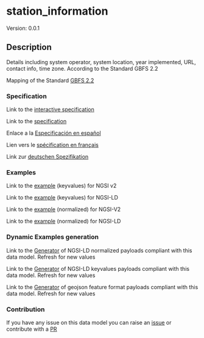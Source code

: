 # station_information
Version: 0.0.1

## Description 

Details including system operator, system location, year implemented, URL, contact info, time zone. According to the Standard GBFS 2.2

Mapping of the Standard [GBFS 2.2](https://github.com/NABSA/gbfs/blob/v2.2/gbfs.md)
### Specification

Link to the [interactive specification](https://swagger.lab.fiware.org/?url=https://smart-data-models.github.io/dataModel.GBFS/station_information/swagger.yaml)

Link to the [specification](https://smart-data-models.github.io/dataModel.GBFS/station_information/doc/spec.md)

Enlace a la [Especificación en español](https://smart-data-models.github.io/dataModel.GBFS/station_information/doc/spec_ES.md)

Lien vers le [spécification en français](https://smart-data-models.github.io/dataModel.GBFS/station_information/doc/spec_FR.md)

Link zur [deutschen Spezifikation](https://smart-data-models.github.io/dataModel.GBFS/station_information/doc/spec_DE.md)
### Examples

Link to the [example](https://smart-data-models.github.io/dataModel.GBFS/station_information/examples/example.json) (keyvalues) for NGSI v2

Link to the [example](https://smart-data-models.github.io/dataModel.GBFS/station_information/examples/example.jsonld) (keyvalues) for NGSI-LD

Link to the [example](https://smart-data-models.github.io/dataModel.GBFS/station_information/examples/example-normalized.json) (normalized) for NGSI-V2

Link to the [example](https://smart-data-models.github.io/dataModel.GBFS/station_information/examples/example-normalized.jsonld) (normalized) for NGSI-LD
### Dynamic Examples generation

Link to the [Generator](https://smartdatamodels.org/extra/ngsi-ld_generator_v0.92.php?schemaUrl=https://raw.githubusercontent.com/smart-data-models/dataModel.GBFS/master/station_information/schema.json&email=info@smartdatamodels.org) of NGSI-LD normalized payloads compliant with this data model. Refresh for new values

Link to the [Generator](https://smartdatamodels.org/extra/ngsi-ld_generator_keyvalues_v0.92.php?schemaUrl=https://raw.githubusercontent.com/smart-data-models/dataModel.GBFS/master/station_information/schema.json&email=info@smartdatamodels.org) of NGSI-LD keyvalues payloads compliant with this data model. Refresh for new values

Link to the [Generator](https://smartdatamodels.org/extra/geojson_features_generator_v1.0.php?schemaUrl=https://raw.githubusercontent.com/smart-data-models/dataModel.GBFS/master/station_information/schema.json&email=info@smartdatamodels.org) of geojson feature format payloads compliant with this data model. Refresh for new values
### Contribution

 If you have any issue on this data model you can raise an [issue](https://github.com/smart-data-models/dataModel.GBFS/issues)  or contribute with a [PR](https://github.com/smart-data-models/dataModel.GBFS/pulls)